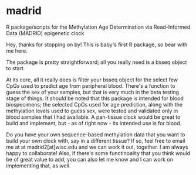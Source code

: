 # madrid
R package/scripts for the Methylation Age Determination via Read-Informed Data (MADRID) epigenetic clock

Hey, thanks for stopping on by! This is baby's first R package, so bear with me here.

The package is pretty straightforward; all you really need is a bsseq object to start.

At its core, all it really does is filter your bsseq object for the select few CpGs used to predict age from peripheral blood. There's a function to guess the sex of your samples, but that is very much in the beta testing stage of things. It should be noted that this package is intended for blood biospecimens; the selected CpGs used for age prediction, along with the methylation levels used to guess sex, were tested and validated only in blood samples that I had available. A pan-tissue clock would be great to build and implement, but - as of right now - its intended use is for blood. 

Do you have your own sequence-based methylation data that you want to build your own clock with, say in a different tissue? If so, feel free to email me at at madrid2[at]wisc.edu and we can work it out, together. I am always happy to collaborate! Also, if there's some functinoality that you think would be of great value to add, you can also let me know and I can work on implementing that, as well.
